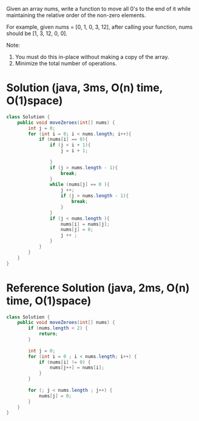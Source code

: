 Given an array nums, write a function to move all 0's to the end of it while maintaining the relative order of the non-zero elements.

For example, given nums = [0, 1, 0, 3, 12], after calling your function, nums should be [1, 3, 12, 0, 0].

Note:
1. You must do this in-place without making a copy of the array.
2. Minimize the total number of operations.

# Solution (java, 3ms, O(n) time, O(1)space)
```java
class Solution {
    public void moveZeroes(int[] nums) {
        int j = 0;
        for (int i = 0; i < nums.length; i++){
            if (nums[i] == 0){
                if (j < i + 1){
                    j = i + 1;
                    
                }
                if (j > nums.length - 1){
                    break;
                }
                while (nums[j] == 0 ){
                    j ++;
                    if (j > nums.length - 1){
                        break;
                    }
                }
                if (j < nums.length ){
                    nums[i] = nums[j];
                    nums[j] = 0;
                    j ++ ;
                }
            }
        }
    }
}
```

# Reference Solution (java, 2ms, O(n) time, O(1)space)
```java
class Solution {
    public void moveZeroes(int[] nums) {
        if (nums.length < 2) {
            return;
        }
        
        int j = 0;
        for (int i = 0 ; i < nums.length; i++) {
            if (nums[i] != 0) {
                nums[j++] = nums[i];
            }
        }
        
        for (; j < nums.length ; j++) {
            nums[j] = 0;
        }
    }
}
```
